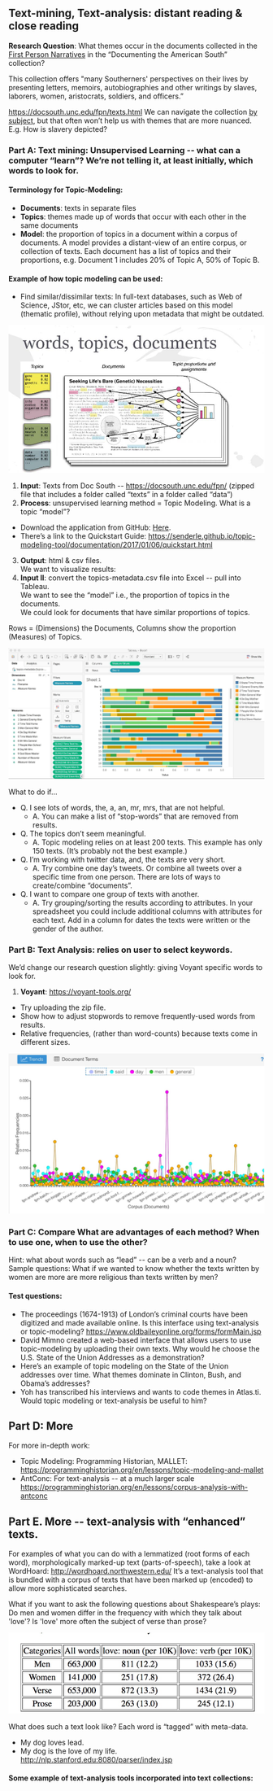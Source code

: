 ## Text-mining, Text-analysis: distant reading & close reading

**Research Question**: What themes occur in the documents collected in the [First Person Narratives](https://docsouth.unc.edu/fpn/) in the “Documenting the American South” collection? 

This collection offers "many Southerners' perspectives on their lives by presenting letters, memoirs, autobiographies and other writings by slaves, laborers, women, aristocrats, soldiers, and officers.”

https://docsouth.unc.edu/fpn/texts.html   We can navigate the collection [by subject](https://docsouth.unc.edu/browse/subject/index.html?letter=R), but that often won’t help us with themes that are more nuanced. E.g. How is slavery depicted?  

### Part A: Text mining: Unsupervised Learning -- what can a computer “learn”? We’re not telling it, at least initially, which words to look for.  

#### Terminology for Topic-Modeling:    
* **Documents**: texts in separate files
* **Topics**: themes made up of words that occur with each other in the same documents 
* **Model**: the proportion of topics in a document within a corpus of documents. A model provides a distant-view of an entire corpus, or collection of texts.  Each document has a list of topics and their proportions, e.g. Document 1 includes 20% of Topic A, 50% of Topic B.    

#### Example of how topic modeling can be used: 
* Find similar/dissimilar texts: In full-text databases, such as Web of Science, JStor, etc, we can cluster articles based on this model (thematic profile), without relying upon metadata that might be outdated.  

![](image2.png)

1. **Input**: Texts from Doc South -- https://docsouth.unc.edu/fpn/   (zipped file that includes a folder called “texts” in a folder called “data”)
2. **Process**: unsupervised learning method = Topic Modeling.  What is a topic “model”? 
  * Download the application from GitHub: [Here](https://github.com/senderle/topic-modeling-tool). 
  * There’s a link to the Quickstart Guide: https://senderle.github.io/topic-modeling-tool/documentation/2017/01/06/quickstart.html 
3. **Output**: html & csv files.  
  We want to visualize results: 
4. **Input II**: convert the topics-metadata.csv file into Excel -- pull into Tableau.  
  We want to see the “model” i.e., the proportion of topics in the documents.  
  We could look for documents that have similar proportions of topics.  

  Rows = (Dimensions) the Documents, 
  Columns show the proportion (Measures) of Topics. 
  
![](image1.jpg)

What to do if…
* Q. I see lots of words, the, a, an, mr, mrs, that are not helpful. 
    * A. You can make a list of “stop-words” that are removed from results. 
* Q. The topics don’t seem meaningful.  
    * A. Topic modeling relies on at least 200 texts.  This example has only 150 texts.  (It’s probably not the best example.)  
* Q. I’m working with twitter data, and, the texts are very short. 
    * A. Try combine one day’s tweets.  Or combine all tweets over a specific time from one person.  There are lots of ways to create/combine “documents”.  
* Q. I want to compare one group of texts with another.  
    * A. Try grouping/sorting the results according to attributes. In your spreadsheet you could include additional columns with attributes for each text. Add in a column for dates the texts were written or the gender of the author. 

### Part B: Text Analysis: relies on user to select keywords.  
We’d change our research question slightly: giving Voyant specific words to look for. 
1. **Voyant**: https://voyant-tools.org/ 
  * Try uploading the zip file. 
  * Show how to adjust stopwords to remove frequently-used words from results.  
  * Relative frequencies, (rather than word-counts)  because texts come in different sizes. 

![](image3.jpg)

### Part C: Compare  What are advantages of each method?  When to use one, when to use the other?  
 Hint: what about words such as “lead” -- can be a verb and a noun?     
 Sample questions:  What if we wanted to know whether the texts written by women are more are more religious than texts written by men?  

#### Test questions:
* The proceedings (1674-1913) of London’s criminal courts have been digitized and made available online.  Is this interface using text-analysis or topic-modeling?  https://www.oldbaileyonline.org/forms/formMain.jsp 
* David Mimno created a web-based interface that allows users to use topic-modeling by uploading their own texts.  Why would he choose the U.S. State of the Union Addresses  as a demonstration? 
* Here’s an example of topic modeling on the State of the Union addresses over time.  What themes dominate in Clinton, Bush, and Obama’s addresses?  
* Yoh has transcribed his interviews and wants to code themes in Atlas.ti. Would topic modeling or text-analysis be useful to him? 

## Part D: More

For more in-depth work:
* Topic Modeling: Programming Historian, MALLET:   https://programminghistorian.org/en/lessons/topic-modeling-and-mallet 
* AntConc: For text-analysis -- at a much larger scale https://programminghistorian.org/en/lessons/corpus-analysis-with-antconc 

## Part E. More -- text-analysis with “enhanced” texts.  

For examples of what you can do with a lemmatized (root forms of each word), morphologically marked-up text (parts-of-speech), take a look at WordHoard: http://wordhoard.northwestern.edu/ 
It’s a text-analysis tool that is bundled with a corpus of texts that have been marked up (encoded) to allow more sophisticated searches.   

What if you want to ask the following questions about Shakespeare’s plays: Do men and women differ in the frequency with which they talk about 'love'? Is 'love' more often the subject of verse than prose?

![](image4.jpg)

What does such a text look like?  Each word is “tagged” with meta-data. 
* My dog loves lead.  
* My dog is the love of my life. 
http://nlp.stanford.edu:8080/parser/index.jsp 

#### Some example of text-analysis tools incorporated into text collections:
